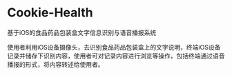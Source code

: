 # Cookie-Health
基于iOS的食品药品包装盒文字信息识别与语音播报系统

使用者利用iOS设备摄像头，去识别食品药品包装盒上的文字说明，终端iOS设备记录并储存下识别内容，使用者可对记录内容进行浏览等操作，包括终端通过语音播报的形式，将内容转述给使用者。

